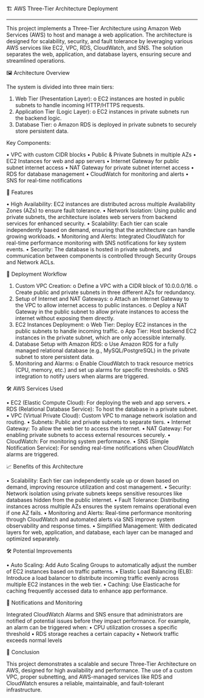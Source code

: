 🏗️ AWS Three-Tier Architecture Deployment
________________________________________________________________________________________________
This project implements a Three-Tier Architecture using Amazon Web Services (AWS) to host and manage a web application. The architecture is designed for scalability, security, and fault tolerance by leveraging various AWS services like EC2, VPC, RDS, CloudWatch, and SNS. The solution separates the web, application, and database layers, ensuring secure and streamlined operations.

🖼️ Architecture Overview

The system is divided into three main tiers:
1.	Web Tier (Presentation Layer): 
o	EC2 instances are hosted in public subnets to handle incoming HTTP/HTTPS requests.
2.	Application Tier (Logic Layer): 
o	EC2 instances in private subnets run the backend logic.
3.	Database Tier: 
o	Amazon RDS is deployed in private subnets to securely store persistent data.

Key Components:

•	VPC with custom CIDR blocks
•	Public & Private Subnets in multiple AZs
•	EC2 Instances for web and app servers
•	Internet Gateway for public subnet internet access
•	NAT Gateway for private subnet internet access
•	RDS for database management
•	CloudWatch for monitoring and alerts
•	SNS for real-time notifications

🌟 Features

•	High Availability: EC2 instances are distributed across multiple Availability Zones (AZs) to ensure fault tolerance.
•	Network Isolation: Using public and private subnets, the architecture isolates web servers from backend services for enhanced security.
•	Scalability: Each tier can scale independently based on demand, ensuring that the architecture can handle growing workloads.
•	Monitoring and Alerts: Integrated CloudWatch for real-time performance monitoring with SNS notifications for key system events.
•	Security: The database is hosted in private subnets, and communication between components is controlled through Security Groups and Network ACLs.

🚀 Deployment Workflow

1.	Custom VPC Creation:
o	Define a VPC with a CIDR block of 10.0.0.0/16.
o	Create public and private subnets in three different AZs for redundancy.
2.	Setup of Internet and NAT Gateways:
o	Attach an Internet Gateway to the VPC to allow internet access to public instances.
o	Deploy a NAT Gateway in the public subnet to allow private instances to access the internet without exposing them directly.
3.	EC2 Instances Deployment:
o	Web Tier: Deploy EC2 instances in the public subnets to handle incoming traffic.
o	App Tier: Host backend EC2 instances in the private subnet, which are only accessible internally.
4.	Database Setup with Amazon RDS:
o	Use Amazon RDS for a fully managed relational database (e.g., MySQL/PostgreSQL) in the private subnet to store persistent data.
5.	Monitoring and Alarms:
o	Enable CloudWatch to track resource metrics (CPU, memory, etc.) and set up alarms for specific thresholds.
o	SNS integration to notify users when alarms are triggered.

🛠️ AWS Services Used

•	EC2 (Elastic Compute Cloud): For deploying the web and app servers.
•	RDS (Relational Database Service): To host the database in a private subnet.
•	VPC (Virtual Private Cloud): Custom VPC to manage network isolation and routing.
•	Subnets: Public and private subnets to separate tiers.
•	Internet Gateway: To allow the web tier to access the internet.
•	NAT Gateway: For enabling private subnets to access external resources securely.
•	CloudWatch: For monitoring system performance.
•	SNS (Simple Notification Service): For sending real-time notifications when CloudWatch alarms are triggered.

📈 Benefits of this Architecture

•	Scalability: Each tier can independently scale up or down based on demand, improving resource utilization and cost management.
•	Security: Network isolation using private subnets keeps sensitive resources like databases hidden from the public internet.
•	Fault Tolerance: Distributing instances across multiple AZs ensures the system remains operational even if one AZ fails.
•	Monitoring and Alerts: Real-time performance monitoring through CloudWatch and automated alerts via SNS improve system observability and response times.
•	Simplified Management: With dedicated layers for web, application, and database, each layer can be managed and optimized separately.

🛠️ Potential Improvements

•	Auto Scaling: Add Auto Scaling Groups to automatically adjust the number of EC2 instances based on traffic patterns.
•	Elastic Load Balancing (ELB): Introduce a load balancer to distribute incoming traffic evenly across multiple EC2 instances in the web tier.
•	Caching: Use Elasticache for caching frequently accessed data to enhance app performance.

📧 Notifications and Monitoring

Integrated CloudWatch Alarms and SNS ensure that administrators are notified of potential issues before they impact performance. For example, an alarm can be triggered when:
•	CPU utilization crosses a specific threshold
•	RDS storage reaches a certain capacity
•	Network traffic exceeds normal levels

📝 Conclusion

This project demonstrates a scalable and secure Three-Tier Architecture on AWS, designed for high availability and performance. The use of a custom VPC, proper subnetting, and AWS-managed services like RDS and CloudWatch ensures a reliable, maintainable, and fault-tolerant infrastructure.
